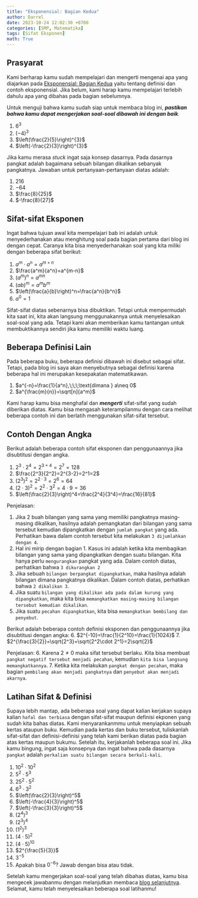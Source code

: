 ```yaml
---
title: "Eksponensial: Bagian Kedua"
author: Darrel
date: 2023-10-24 12:02:30 +0700
categories: [SMP, Matematika]
tags: [Sifat Eksponen]
math: True
---
```


## Prasyarat
Kami berharap kamu sudah mempelajari dan mengerti mengenai apa yang diajarkan pada [Eksponensial: Bagian Kedua]() yaitu tentang definisi dan contoh eksponensial. Jika belum, kami harap kamu mempelajari terlebih dahulu apa yang dibahas pada bagian sebelumnya.

Untuk menguji bahwa kamu sudah siap untuk membaca blog ini, ***pastikan bahwa kamu dapat mengerjakan soal-soal dibawah ini dengan baik***.
1. $6^3$
2. $(-4)^3$
3. $\left(\frac{2}{5}\right)^{3}$
4. $\left(-\frac{2}{3}\right)^{3}$

Jika kamu merasa _stuck_ ingat saja konsep dasarnya. Pada dasarnya pangkat adalah bagaimana sebuah bilangan dikalikan sebanyak pangkatnya. Jawaban untuk pertanyaan-pertanyaan diatas adalah:
1. $216$
2. $-64$
3. $\frac{8}{25}$
4. $-\frac{8}{27}$

## Sifat-sifat Eksponen
Ingat bahwa tujuan awal kita mempelajari bab ini adalah untuk menyederhanakan atau menghitung soal pada bagian pertama dari blog ini dengan cepat. Caranya kita bisa menyederhanakan soal yang kita miliki dengan beberapa sifat berikut:

1. $a^m\cdot a^n=a^{m+n}$
2. $\frac{a^m}{a^n}=a^{m-n}$
3. $(a^m)^n=a^{mn}$
4. $(ab)^m=a^mb^m$
5. $\left(\frac{a}{b}\right)^n=\frac{a^n}{b^n}$
6. $a^0=1$

Sifat-sifat diatas sebenarnya bisa dibuktikan. Tetapi untuk mempermudah kita saat ini, kita akan langsung menggunakannya untuk menyelesaikan soal-soal yang ada. Tetapi kami akan memberikan kamu tantangan untuk membuktikannya sendiri jika kamu memiliki waktu luang. 

## Beberapa Definisi Lain
Pada beberapa buku, beberapa definisi dibawah ini disebut sebagai sifat. Tetapi, pada blog ini saya akan menyebutnya sebagai definisi karena beberapa hal ini merupakan kesepakatan matematikawan.

1. $a^{-n}=\frac{1}{a^n},\;\;\;\text{dimana } a\neq 0$
2. $a^{\frac{m}{n}}=\sqrt[n]{a^m}$

Kami harap kamu bisa menghafal dan ***mengerti*** sifat-sifat yang sudah diberikan diatas. Kamu bisa mengasah keterampilanmu dengan cara melihat beberapa contoh ini dan berlatih menggunakan sifat-sifat tersebut.

## Contoh Dengan Angka
Berikut adalah beberapa contoh sifat eksponen dan penggunaannya jika disubtitusi dengan angka.
1. $2^3\cdot 2^4=2^{3+4}=2^7=128$
2. $\frac{2^3}{2^2}=2^{3-2}=2^1=2$
3. $(2^3)^2=2^{2\cdot 3}=2^6=64$
4. $(2\cdot 3)^2=2^2\cdot 3^2=4\cdot 9=36$
5. $\left(\frac{2}{3}\right)^4=\frac{2^4}{3^4}=\frac{16}{81}$


Penjelasan:
1. Jika 2 buah bilangan yang sama yang memiliki pangkatnya masing-masing dikalikan, hasilnya adalah pemangkatan dari bilangan yang sama tersebut kemudian dipangkatkan dengan `jumlah pangkat` yang ada. Perhatikan bawa dalam contoh tersebut kita melakukan `3 dijumlahkan dengan 4`.
2. Hal ini mirip dengan bagian 1. Kasus ini adalah ketika kita membagikan bilangan yang sama yang dipangkatkan dengan suatu bilangan. Kita hanya perlu `mengurangkan` pangkat yang ada. Dalam contoh diatas, perhatikan bahwa `3 dikurangkan 2`
3. Jika sebuah `bilangan berpangkat dipangkatkan`, maka hasilnya adalah bilangan dimana pangkatnya dikalikan. Dalam contoh diatas, perhatikan bahwa `2 dikalikan 3`.
4. Jika suatu `bilangan yang dikalikan ada pada dalam kurung yang dipangkatkan`, maka kita bisa `memangkatkan masing-masing bilangan tersebut kemudian dikalikan`.
5. Jika suatu `pecahan dipangkatkan`, kita bisa `memangkatkan bembilang dan penyebut`.

Berikut adalah beberapa contoh definisi eksponen dan penggunaannya jika disubtitusi dengan angka:
6. $2^{-10}=\frac{1}{2^10}=\frac{1}{1024}$
7. $2^{\frac{3}{2}}=\sqrt{2^3}=\sqrt{2^2\cdot 2^1}=2\sqrt{2}$

Penjelasan:
6. Karena $2\neq 0$ maka sifat tersebut berlaku. Kita bisa membuat `pangkat negatif tersebut menjadi pecahan`, kemudian `kita bisa langsung memangkatkannya`.
7. Ketika kita melakukan `pangkat dengan pecahan`, maka bagian `pembilang akan menjadi pangkatnya` dan `penyebut akan menjadi akarnya`. 

## Latihan Sifat & Definisi
Supaya lebih mantap, ada beberapa soal yang dapat kalian kerjakan supaya kalian `hafal dan terbiasa` dengan sifat-sifat maupun definisi ekponen yang sudah kita bahas diatas. Kami menyarankanmmu untuk menyiapkan sebuah kertas ataupun buku. Kemudian pada kertas dan buku tersebut, tuliskanlah sifat-sifat dan definisi-definisi yang telah kami berikan diatas pada bagian atas kertas maupun bukumu. Setelah itu, kerjakanlah beberapa soal ini. Jika kamu bingung, ingat saja konsepnya dan ingat bahwa pada dasarnya `pangkat` adalah `perkalian suatu bilangan secara berkali-kali`.

1. $10^2\cdot 10^2$
2. $5^2\cdot 5^3$
3. $25^2 \cdot 5^2$
4. $6^3 \cdot 3^2$
5. $\left(\frac{2}{3}\right)^5$
6. $\left(-\frac{4}{3}\right)^5$
7. $\left(-\frac{3}{3}\right)^5$
8. $(2^4)^3$
9. $(2^3)^4$
10. $(1^2)^3$
11. $(4\cdot 5)^{2}$
12. $(4\cdot 5)^{10}$
13. $2^{\frac{5}{3}}$
14. $3^{-5}$
15. Apakah bisa $0^{-6}?$ Jawab dengan bisa atau tidak.

Setelah kamu mengerjakan soal-soal yang telah dibahas diatas, kamu bisa mengecek jawabanmu dengan melanjutkan membaca [blog selanjutnya](). Selamat, kamu telah menyelesaikan beberapa soal latihanmu!